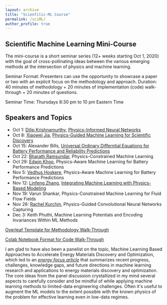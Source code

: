 ```yaml
---
layout: archive
title: "Scienfitic-ML Course"
permalink: /sciML/
author_profile: true
---
```



Scientific Machine Learning Mini-Course 
---------------------------------------
The mini-course is a short seminar series (12+ weeks starting Oct 1, 2020) with the goal of cross-pollinating ideas between the various emerging methods at the intersection of physics and machine learning. 

Seminar Format: Presenters can use the opportunity to showcase a paper or two with an explicit focus on the methodology and approach. Duration: 40 minutes of methodology + 20 minutes of implementation (code) walk-through + 20 minutes of questions. 

Seminar Time: Thursdays 8:30 pm to 10 pm Eastern Time

Speakers and Topics 
------------------
* Oct 1: [Dilip Krishnamurthy](https://dilipkrishnamurthy.github.io/), [Physics-Informed Neural Networks](https://www.sciencedirect.com/science/article/pii/S0021999118307125?casa_token=Wt1UjlNtYqsAAAAA:0nr37aEEjRdnvuzKV7_WBiRg_XTLXjx1ekICV4XmTgrM3QGQ5B5KdLfqXjUA_4qoupxwtjCFqws)
* Oct 8: [Xiaowei Jia](http://www.pitt.edu/~xiaowei/), [Physics-Guided Machine Learning for Scientific Discovery](https://arxiv.org/abs/2001.11086)
* Oct 15: Alexander Bills, [Universal Ordinary Differntial Equations for Battery Performance and Reliability Predictions](https://arxiv.org/abs/2008.01527)
* Oct 22: [Bharath Ramsundar](https://rbharath.github.io/about/), Physics-Constrained Machine Learning
* Oct 29: [Edwin Khoo](https://www.linkedin.com/in/edwinksl/), Physics-Aware Machine Learning for Battery Performance Predictions
* Nov 5: [Vedhus Hoskere](https://sail.cive.uh.edu/people/), Physics-Aware Machine Learning for Battery Performance Predictions
* Nov 12: [Linfeng Zhang](https://scholar.google.com/citations?hl=zh-CN&user=jk7qwmcAAAAJ&view_op=list_works&sortby=pubdate), [Integrating Machine Learning with Physics-Based Modeling](https://arxiv.org/abs/2006.02619)
* Nov 19: Varun Shankar, Physics-Constrained Machine Learning for Fluid Flow Fields 
* Nov 26: [Rachel Kurchin](https://rkurchin.github.io/), Physics-Guided Convolutional Neural Networks Capturing 
* Dec 3: Keith Phuthi, Machine Learning Potentials and Encoding Invariances Within ML Methods

[Overleaf Template for Methodology Walk-Through](~/)

[Colab Notebook Format for Code Walk-Through](~/)

I am glad to have also been a panelist on the topic, Machine Learning Based Approaches to Accelerate Energy Materials Discovery and Optimization, which led to an [*energy focus article*](https://pubs.acs.org/doi/full/10.1021/acsenergylett.8b02278) that summarizes recent progress, challenges, knowledge gaps, and future directions in machine learning research and applications to energy materials discovery and optimization. The core ideas from the panel discussion crystallized in my mind several aspects to carefully consider and be mindful of while applying machine learning methods to limited-data engineering challenges. Often it's useful to augment the ML models to the extent possible with the known physics of the problem for effective learning even in low-data regimes.


<!--
About this site
---------------
This website is powered by the [academicpages template](https://github.com/academicpages/academicpages.github.io) and hosted on GitHub Pages. [GitHub Pages](https://pages.github.com) is a free service in which websites are built and hosted from code and data stored in a GitHub repository, automatically updating when a new commit is made to the respository. This template was forked from the [Minimal Mistakes Jekyll Theme](https://mmistakes.github.io/minimal-mistakes/) created by Michael Rose, and then extended to support the kinds of content that academics have. You can fork [this repository](https://github.com/academicpages/academicpages.github.io) right now, modify the configuration and markdown files, add your own PDFs and other content, and have your own site for free, with no ads!
-->
